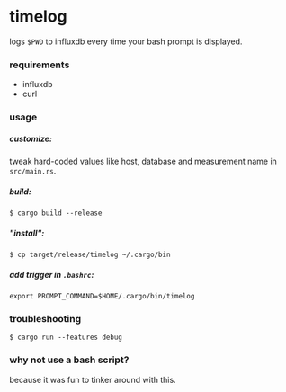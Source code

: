 # timelog

logs `$PWD` to influxdb every time your bash prompt is displayed.

### requirements

- influxdb
- curl

### usage

##### customize:

tweak hard-coded values like host, database and measurement name in `src/main.rs`.

##### build:

`$ cargo build --release`

##### "install":

`$ cp target/release/timelog ~/.cargo/bin`

##### add trigger in `.bashrc`:

`export PROMPT_COMMAND=$HOME/.cargo/bin/timelog`

### troubleshooting

`$ cargo run --features debug`

### why not use a bash script?

because it was fun to tinker around with this.
